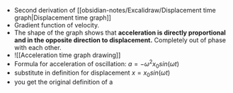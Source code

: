 - Second derivation of [[obsidian-notes/Excalidraw/Displacement time graph|Displacement time graph]] 
- Gradient function of velocity.
- The shape of the graph shows that **acceleration is directly proportional and in the opposite direction to displacement.** Completely out of phase with each other.
- ![[Acceleration time graph drawing]]
- Formula for acceleration of oscillation: $a=-\omega^2 x_0 sin (\omega t)$  
- substitute in definition for displacement $x = x_0 sin(\omega t)$ 
- you get the original definition of a 